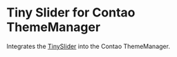 # Tiny Slider for Contao ThemeManager

Integrates the [TinySlider](https://github.com/ganlanyuan/tiny-slider) into the Contao ThemeManager.
